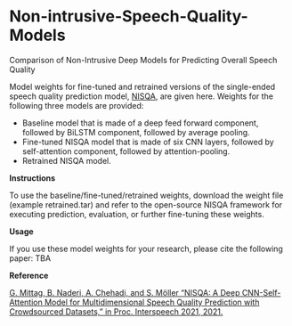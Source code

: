# Non-intrusive-Speech-Quality-Models
Comparison of Non-Intrusive Deep Models for Predicting Overall Speech Quality

Model weights for fine-tuned and retrained versions of the single-ended speech quality prediction model, [NISQA](https://github.com/gabrielmittag/NISQA), are given here. Weights for the following three models are provided:

- Baseline model that is made of a deep feed forward component, followed by BiLSTM component, followed by average pooling.
- Fine-tuned NISQA model that is made of six CNN layers, followed by self-attention component, followed by attention-pooling.
- Retrained NISQA model.

**Instructions**

To use the baseline/fine-tuned/retrained weights, download the weight file (example retrained.tar) and refer to the open-source NISQA framework for executing prediction, evaluation, or further fine-tuning these weights.

**Usage**

If you use these model weights for your research, please cite the following paper: TBA

**Reference**

[G. Mittag, B. Naderi, A. Chehadi, and S. Möller “NISQA: A Deep CNN-Self-Attention Model for Multidimensional Speech Quality Prediction with Crowdsourced Datasets,” in Proc. Interspeech 2021, 2021.](https://www.isca-speech.org/archive/pdfs/interspeech_2021/mittag21_interspeech.pdf)
